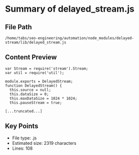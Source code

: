 # Summary of delayed_stream.js
  
## File Path
`/home/tabs/seo-engineering/automation/node_modules/delayed-stream/lib/delayed_stream.js`

## Content Preview
```
var Stream = require('stream').Stream;
var util = require('util');

module.exports = DelayedStream;
function DelayedStream() {
  this.source = null;
  this.dataSize = 0;
  this.maxDataSize = 1024 * 1024;
  this.pauseStream = true;

[...truncated...]
```

## Key Points
- File type: .js
- Estimated size: 2319 characters
- Lines: 108
